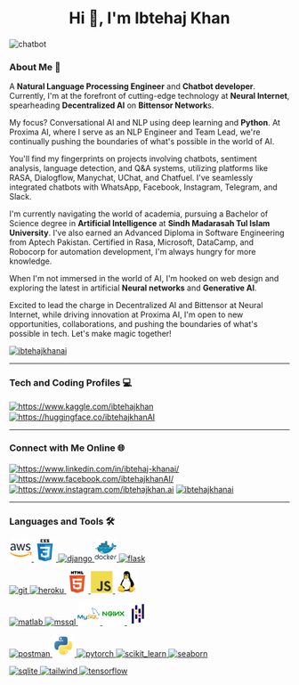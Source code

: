 
<h1 align="center">Hi 👋, I'm Ibtehaj Khan</h1>

<img align="center" src="https://media4.giphy.com/media/5k5vZwRFZR5aZeniqb/giphy.gif" alt="chatbot" height="300" width="300" /></center>
<h3 align="left">About Me 🚀</h3>
<p align="left">A <b>Natural Language Processing Engineer</b> and <b>Chatbot developer</b>. Currently, I'm at the forefront of cutting-edge technology at <b>Neural Internet</b>, spearheading <b>Decentralized AI</b> on <b>Bittensor Network</b>s.

My focus? Conversational AI and NLP using deep learning and <b>Python</b>. At Proxima AI, where I serve as an NLP Engineer and Team Lead, we're continually pushing the boundaries of what's possible in the world of AI.

You'll find my fingerprints on projects involving chatbots, sentiment analysis, language detection, and Q&A systems, utilizing platforms like RASA, Dialogflow, Manychat, UChat, and Chatfuel. I've seamlessly integrated chatbots with WhatsApp, Facebook, Instagram, Telegram, and Slack.

I'm currently navigating the world of academia, pursuing a Bachelor of Science degree in <b>Artificial Intelligence</b> at <b>Sindh Madarasah Tul Islam University</b>. I've also earned an Advanced Diploma in Software Engineering from Aptech Pakistan. Certified in Rasa, Microsoft, DataCamp, and Robocorp for automation development, I'm always hungry for more knowledge.

When I'm not immersed in the world of AI, I'm hooked on web design and exploring the latest in artificial <b>Neural networks</b> and <b>Generative AI</b>.

Excited to lead the charge in Decentralized AI and Bittensor at Neural Internet, while driving innovation at Proxima AI, I'm open to new opportunities, collaborations, and pushing the boundaries of what's possible in tech. Let's make magic together!</p>

<p align="left"> <a href="https://twitter.com/ibtehajkhanai" target="blank"><img src="https://img.shields.io/twitter/follow/ibtehajkhanai?logo=twitter&style=for-the-badge" alt="ibtehajkhanai" /></a> </p>
<hr>

<h3 align="left">Tech and Coding Profiles 💻</h3>

<p align="left">
<a href="https://www.kaggle.com/ibtehajkhan" target="blank"><img align="center" src="https://raw.githubusercontent.com/rahuldkjain/github-profile-readme-generator/master/src/images/icons/Social/kaggle.svg" alt="https://www.kaggle.com/ibtehajkhan" height="30" width="40" /></a>
<a href="https://huggingface.co/ibtehajkhanAI" target="blank"><img align="center" src="https://huggingface.co/datasets/huggingface/brand-assets/resolve/main/hf-logo-with-title.png" alt="https://huggingface.co/ibtehajkhanAI" height="30" width="100" /></a>
  
  <hr>
  
<h3 align="left">Connect with Me Online 🌐</h3>

<a href="https://linkedin.com/in/https://www.linkedin.com/in/ibtehaj-khanai/" target="blank"><img align="center" src="https://raw.githubusercontent.com/rahuldkjain/github-profile-readme-generator/master/src/images/icons/Social/linked-in-alt.svg" alt="https://www.linkedin.com/in/ibtehaj-khanai/" height="30" width="40" /></a>
<a href="https://www.facebook.com/ibtehajkhanAI/" target="blank"><img align="center" src="https://raw.githubusercontent.com/rahuldkjain/github-profile-readme-generator/master/src/images/icons/Social/facebook.svg" alt="https://www.facebook.com/ibtehajkhanAI/" height="30" width="40" /></a>
<a href="https://www.instagram.com/ibtehajkhan.ai" target="blank"><img align="center" src="https://raw.githubusercontent.com/rahuldkjain/github-profile-readme-generator/master/src/images/icons/Social/instagram.svg" alt="https://www.instagram.com/ibtehajkhan.ai" height="30" width="40" /></a>
<a href="https://twitter.com/ibtehajkhanai" target="blank"><img align="center" src="https://raw.githubusercontent.com/rahuldkjain/github-profile-readme-generator/master/src/images/icons/Social/twitter.svg" alt="ibtehajkhanai" height="30" width="40" /></a></p>

<hr>

<h3 align="left">Languages and Tools 🛠️</h3>
<p align="left"> <a href="https://aws.amazon.com" target="_blank" rel="noreferrer"> <img src="https://raw.githubusercontent.com/devicons/devicon/master/icons/amazonwebservices/amazonwebservices-original-wordmark.svg" alt="aws" width="40" height="40"/> </a> <a href="https://www.w3schools.com/css/" target="_blank" rel="noreferrer"> <img src="https://raw.githubusercontent.com/devicons/devicon/master/icons/css3/css3-original-wordmark.svg" alt="css3" width="40" height="40"/> </a> <a href="https://www.djangoproject.com/" target="_blank" rel="noreferrer"> <img src="https://cdn.worldvectorlogo.com/logos/django.svg" alt="django" width="40" height="40"/> </a> <a href="https://www.docker.com/" target="_blank" rel="noreferrer"> <img src="https://raw.githubusercontent.com/devicons/devicon/master/icons/docker/docker-original-wordmark.svg" alt="docker" width="40" height="40"/> </a> <a href="https://flask.palletsprojects.com/" target="_blank" rel="noreferrer"> <img src="https://www.vectorlogo.zone/logos/pocoo_flask/pocoo_flask-icon.svg" alt="flask" width="40" height="40"/> </a> 
  
<a href="https://git-scm.com/" target="_blank" rel="noreferrer"> <img src="https://www.vectorlogo.zone/logos/git-scm/git-scm-icon.svg" alt="git" width="40" height="40"/> </a> <a href="https://heroku.com" target="_blank" rel="noreferrer"> <img src="https://www.vectorlogo.zone/logos/heroku/heroku-icon.svg" alt="heroku" width="40" height="40"/> </a> <a href="https://www.w3.org/html/" target="_blank" rel="noreferrer"> <img src="https://raw.githubusercontent.com/devicons/devicon/master/icons/html5/html5-original-wordmark.svg" alt="html5" width="40" height="40"/> </a> <a href="https://developer.mozilla.org/en-US/docs/Web/JavaScript" target="_blank" rel="noreferrer"> <img src="https://raw.githubusercontent.com/devicons/devicon/master/icons/javascript/javascript-original.svg" alt="javascript" width="40" height="40"/> </a> <a href="https://www.linux.org/" target="_blank" rel="noreferrer"> <img src="https://raw.githubusercontent.com/devicons/devicon/master/icons/linux/linux-original.svg" alt="linux" width="40" height="40"/> </a> 

<a href="https://www.mathworks.com/" target="_blank" rel="noreferrer"> <img src="https://upload.wikimedia.org/wikipedia/commons/2/21/Matlab_Logo.png" alt="matlab" width="40" height="40"/> </a> <a href="https://www.microsoft.com/en-us/sql-server" target="_blank" rel="noreferrer"> <img src="https://www.svgrepo.com/show/303229/microsoft-sql-server-logo.svg" alt="mssql" width="40" height="40"/> </a> <a href="https://www.mysql.com/" target="_blank" rel="noreferrer"> <img src="https://raw.githubusercontent.com/devicons/devicon/master/icons/mysql/mysql-original-wordmark.svg" alt="mysql" width="40" height="40"/> </a> <a href="https://www.nginx.com" target="_blank" rel="noreferrer"> <img src="https://raw.githubusercontent.com/devicons/devicon/master/icons/nginx/nginx-original.svg" alt="nginx" width="40" height="40"/> </a> <a href="https://pandas.pydata.org/" target="_blank" rel="noreferrer"> <img src="https://raw.githubusercontent.com/devicons/devicon/2ae2a900d2f041da66e950e4d48052658d850630/icons/pandas/pandas-original.svg" alt="pandas" width="40" height="40"/> </a>

<a href="https://postman.com" target="_blank" rel="noreferrer"> <img src="https://www.vectorlogo.zone/logos/getpostman/getpostman-icon.svg" alt="postman" width="40" height="40"/> </a>
<a href="https://www.python.org" target="_blank" rel="noreferrer"> <img src="https://raw.githubusercontent.com/devicons/devicon/master/icons/python/python-original.svg" alt="python" width="40" height="40"/> </a> 
<a href="https://pytorch.org/" target="_blank" rel="noreferrer"> <img src="https://www.vectorlogo.zone/logos/pytorch/pytorch-icon.svg" alt="pytorch" width="40" height="40"/> </a> <a href="https://scikit-learn.org/" target="_blank" rel="noreferrer"> <img src="https://upload.wikimedia.org/wikipedia/commons/0/05/Scikit_learn_logo_small.svg" alt="scikit_learn" width="40" height="40"/> </a> 
<a href="https://seaborn.pydata.org/" target="_blank" rel="noreferrer"> <img src="https://seaborn.pydata.org/_images/logo-mark-lightbg.svg" alt="seaborn" width="40" height="40"/> 

</a> <a href="https://www.sqlite.org/" target="_blank" rel="noreferrer"> <img src="https://www.vectorlogo.zone/logos/sqlite/sqlite-icon.svg" alt="sqlite" width="40" height="40"/> </a> <a href="https://tailwindcss.com/" target="_blank" rel="noreferrer"> <img src="https://www.vectorlogo.zone/logos/tailwindcss/tailwindcss-icon.svg" alt="tailwind" width="40" height="40"/> </a> <a href="https://www.tensorflow.org" target="_blank" rel="noreferrer"> <img src="https://www.vectorlogo.zone/logos/tensorflow/tensorflow-icon.svg" alt="tensorflow" width="40" height="40"/> </a> </p>
